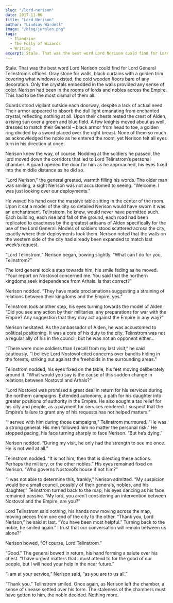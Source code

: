 ```yaml
---
slug: "/lord-nerison"
date: 2017-11-06
title: "Lord Nerison"
author: "Lindsay Wardell"
image: "/blog/juralen.png"
tags:
  - Ilandrior
  - The Folly of Wizards
  - Writing
excerpt: Stale. That was the best word Lord Nerison could find for Lord General Telinstrom’s offices.
---
```

Stale. That was the best word Lord Nerison could find for Lord General Telinstrom’s offices. Gray stone for walls, black curtains with a golden trim covering what windows existed, the cold wooden floors bare of any decoration. Only the crystals embedded in the walls provided any sense of color. Nerison had been in the rooms of lords and nobles across the Empire. This had to be the most dismal of them all.

Guards stood vigilant outside each doorway, despite a lack of actual need. Their armor appeared to absorb the dull light emanating from enchanted crystal, reflecting nothing at all. Upon their chests rested the crest of Alden, a rising sun over a green and blue field. A few knights moved about as well, dressed to match their General – black armor from head to toe, a golden ring divided by a sword placed over the right breast. None of them so much as acknowledged the noble as he entered the room, yet Nerison felt all eyes turn in his direction at once.

Nerison knew the way, of course. Nodding at the soldiers he passed, the lord moved down the corridors that led to Lord Telinstrom’s personal chamber. A guard opened the door for him as he approached, his eyes fixed into the middle distance as he did so.

“Lord Nerison,” the general greeted, warmth filling his words. The older man was smiling, a sight Nerison was not accustomed to seeing. “Welcome. I was just looking over our deployments.”

He waved his hand over the massive table sitting in the center of the room. Upon it sat a model of the city so detailed Nerison would have sworn it was an enchantment. Telinstrom, he knew, would never have permitted such. Each building, each rise and fall of the ground, each road had been replicated to exactness by the greatest artisans of Alden specifically for the use of the Lord General. Models of soldiers stood scattered across the city, exactly where their deployments took them. Nerison noted that the walls on the western side of the city had already been expanded to match last week’s request.

“Lord Telinstrom,” Nerison began, bowing slightly. “What can I do for you, Telinstrom?”

The lord general took a step towards him, his smile fading as he moved. “Your report on Nostovol concerned me. You said that the northern kingdoms seek independence from Arhals. Is that correct?”

Nerison nodded. “They have made proclamations suggesting a straining of relations between their kingdoms and the Empire, yes.”

Telinstrom took another step, his eyes turning towards the model of Alden. “Did you see any action by their militaries, any preparations for war with the Empire? Any suggestion that they may act against the Empire in any way?”

Nerison hesitated. As the ambassador of Alden, he was accustomed to political positioning. It was a core of his duty to the city. Telinstrom was not a regular ally of his in the council, but he was not an opponent either…

“There were more soldiers than I recall from my last visit,” he said cautiously. “I believe Lord Nostovol cited concerns over bandits hiding in the forests, striking out against the freeholds in the surrounding areas.”

Telinstrom nodded, his eyes fixed on the table, his feet moving deliberately around it. “What would you say is the cause of this sudden change in relations between Nostovol and Arhals?”

“Lord Nostovol was promised a great deal in return for his services during the northern campaigns. Extended autonomy, a path for his daughter into greater positions of authority in the Empire. He also sought a tax relief for his city and people, as a payment for services rendered. I suspect that the Empire’s failure to grant any of his requests has not helped matters.”

“I served with him during those campaigns,” Telinstrom murmured. “He was a strong general. His men followed him no matter the personal risk.” He stopped pacing, his face turning sharply to face Nerison. “But he’s dying.”

Nerison nodded. “During my visit, he only had the strength to see me once. He is not well at all.”

Telinstrom nodded. “It is not him, then that is directing these actions. Perhaps the military, or the other nobles.” His eyes remained fixed on Nerison. “Who governs Nostovol’s house if not him?”

“I was not able to determine this, frankly,” Nerison admitted. “My suspicion would be a small council, possibly of their generals, nobles, and his daughter.” Telinstrom turned back to the map, his eyes dancing as his face remained passive. “My lord, you aren’t considering an intervention between Nostovol and the Empire, are you?”

Lord Telinstrom said nothing, his hands now moving across the map, moving pieces from one end of the city to the other. “Thank you, Lord Nerison,” he said at last. “You have been most helpful.” Turning back to the noble, he smiled again.” I trust that our conversation will remain between us alone?”

Nerison bowed, “Of course, Lord Telinstrom.”

“Good.” The general bowed in return, his hand forming a salute over his chest. “I have urgent matters that I must attend to for the good of our people, but I will need your help in the near future.”

“I am at your service,” Nerison said, “as you are to us all.”

“Thank you.” Telinstrom smiled. Once again, as Nerison left the chamber, a sense of unease settled over his form. The staleness of the chambers must have gotten to him, the noble decided. Nothing more.